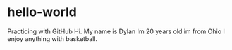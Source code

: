# hello-world
Practicing with GitHub
Hi. My name is Dylan Im 20 years old im from Ohio I enjoy anything with basketball.
